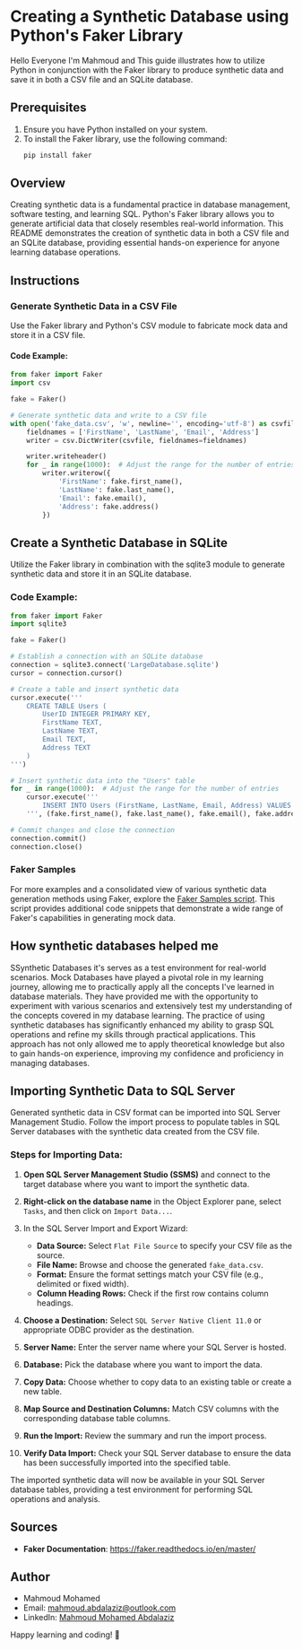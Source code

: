 # Creating a Synthetic Database using Python's Faker Library

Hello Everyone I'm Mahmoud and This guide illustrates how to utilize Python in conjunction with the Faker library to produce synthetic data and save it in both a CSV file and an SQLite database.

## Prerequisites
1. Ensure you have Python installed on your system.
2. To install the Faker library, use the following command:
    ```sh
    pip install faker
    ```

## Overview

Creating synthetic data is a fundamental practice in database management, software testing, and learning SQL. Python's Faker library allows you to generate artificial data that closely resembles real-world information. This README demonstrates the creation of synthetic data in both a CSV file and an SQLite database, providing essential hands-on experience for anyone learning database operations.

## Instructions

### Generate Synthetic Data in a CSV File

Use the Faker library and Python's CSV module to fabricate mock data and store it in a CSV file.

#### Code Example:

```python
from faker import Faker
import csv

fake = Faker()

# Generate synthetic data and write to a CSV file
with open('fake_data.csv', 'w', newline='', encoding='utf-8') as csvfile:
    fieldnames = ['FirstName', 'LastName', 'Email', 'Address']
    writer = csv.DictWriter(csvfile, fieldnames=fieldnames)

    writer.writeheader()
    for _ in range(1000):  # Adjust the range for the number of entries
        writer.writerow({
            'FirstName': fake.first_name(),
            'LastName': fake.last_name(),
            'Email': fake.email(),
            'Address': fake.address()
        })
```

## Create a Synthetic Database in SQLite
Utilize the Faker library in combination with the sqlite3 module to generate synthetic data and store it in an SQLite database.

### Code Example:

```python
from faker import Faker
import sqlite3

fake = Faker()

# Establish a connection with an SQLite database
connection = sqlite3.connect('LargeDatabase.sqlite')
cursor = connection.cursor()

# Create a table and insert synthetic data
cursor.execute('''
    CREATE TABLE Users (
        UserID INTEGER PRIMARY KEY,
        FirstName TEXT,
        LastName TEXT,
        Email TEXT,
        Address TEXT
    )
''')

# Insert synthetic data into the "Users" table
for _ in range(1000):  # Adjust the range for the number of entries
    cursor.execute('''
        INSERT INTO Users (FirstName, LastName, Email, Address) VALUES (?, ?, ?, ?)
    ''', (fake.first_name(), fake.last_name(), fake.email(), fake.address()))

# Commit changes and close the connection
connection.commit()
connection.close()
```

### Faker Samples
For more examples and a consolidated view of various synthetic data generation methods using Faker, explore the [Faker Samples script](faker_data_samples.py). This script provides additional code snippets that demonstrate a wide range of Faker's capabilities in generating mock data.

## How synthetic databases helped me

SSynthetic Databases it's serves as a test environment for real-world scenarios.
Mock Databases have played a pivotal role in my learning journey, allowing me to practically apply all the concepts I've learned in database materials. They have provided me with the opportunity to experiment with various scenarios and extensively test my understanding of the concepts covered in my database learning. The practice of using synthetic databases has significantly enhanced my ability to grasp SQL operations and refine my skills through practical applications. This approach has not only allowed me to apply theoretical knowledge but also to gain hands-on experience, improving my confidence and proficiency in managing databases.

## Importing Synthetic Data to SQL Server

Generated synthetic data in CSV format can be imported into SQL Server Management Studio. Follow the import process to populate tables in SQL Server databases with the synthetic data created from the CSV file.

### Steps for Importing Data:

1. **Open SQL Server Management Studio (SSMS)** and connect to the target database where you want to import the synthetic data.

2. **Right-click on the database name** in the Object Explorer pane, select `Tasks`, and then click on `Import Data...`.

3. In the SQL Server Import and Export Wizard:

    - **Data Source:** Select `Flat File Source` to specify your CSV file as the source.
    - **File Name:** Browse and choose the generated `fake_data.csv`.
    - **Format:** Ensure the format settings match your CSV file (e.g., delimited or fixed width).
    - **Column Heading Rows:** Check if the first row contains column headings.

4. **Choose a Destination:** Select `SQL Server Native Client 11.0` or appropriate ODBC provider as the destination.

5. **Server Name:** Enter the server name where your SQL Server is hosted.

6. **Database:** Pick the database where you want to import the data.

7. **Copy Data:** Choose whether to copy data to an existing table or create a new table.

8. **Map Source and Destination Columns:** Match CSV columns with the corresponding database table columns.

9. **Run the Import:** Review the summary and run the import process.

10. **Verify Data Import:** Check your SQL Server database to ensure the data has been successfully imported into the specified table.

The imported synthetic data will now be available in your SQL Server database tables, providing a test environment for performing SQL operations and analysis.

## Sources
- **Faker Documentation**: https://faker.readthedocs.io/en/master/

## Author

- Mahmoud Mohamed
- Email: mahmoud.abdalaziz@outlook.com
- LinkedIn: [Mahmoud Mohamed Abdalaziz](https://www.linkedin.com/in/mahmoud-mohamed-abd/)

Happy learning and coding! 🚀
